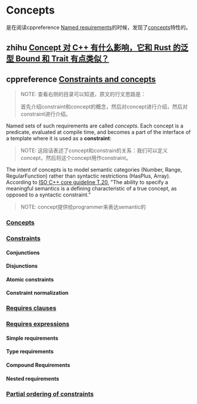 # Concepts

是在阅读cppreference [Named requirements](https://en.cppreference.com/w/cpp/named_req)的时候，发现了[concepts](https://en.cppreference.com/w/cpp/language/constraints)特性的。

## zhihu [Concept 对 C++ 有什么影响，它和 Rust 的泛型 Bound 和 Trait 有点类似？](https://www.zhihu.com/question/33222324)

## cppreference [Constraints and concepts](https://en.cppreference.com/w/cpp/language/constraints) 

> NOTE: 查看右侧的目录可以知道，原文的行文思路是：
>
> 首先介绍constraint和concept的概念，然后对concept进行介绍，然后对constraint进行介绍。

Named sets of such requirements are called *concepts*. Each concept is a predicate, evaluated at compile time, and becomes a part of the interface of a template where it is used as a **constraint**:

> NOTE: 这段话表述了concept和constrain的关系：我们可以定义concept，然后将这个concept用作constraint。



The intent of concepts is to model semantic categories (Number, Range, RegularFunction) rather than syntactic restrictions (HasPlus, Array). According to [ISO C++ core guideline T.20](https://github.com/isocpp/CppCoreGuidelines/blob/master/CppCoreGuidelines.md#t20-avoid-concepts-without-meaningful-semantics), "The ability to specify a meaningful semantics is a defining characteristic of a true concept, as opposed to a syntactic constraint."

> NOTE: concept提供给programmer来表达semantic的



### [Concepts](https://en.cppreference.com/w/cpp/language/constraints#Concepts)



### [Constraints](https://en.cppreference.com/w/cpp/language/constraints#Constraints)

#### Conjunctions



#### Disjunctions



#### Atomic constraints



#### Constraint normalization



### [Requires clauses](https://en.cppreference.com/w/cpp/language/constraints#Requires_clauses)

### [Requires expressions](https://en.cppreference.com/w/cpp/language/constraints#Requires_expressions)



#### Simple requirements



#### Type requirements



#### Compound Requirements



#### Nested requirements



### [Partial ordering of constraints](https://en.cppreference.com/w/cpp/language/constraints#Partial_ordering_of_constraints)

